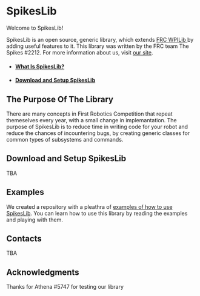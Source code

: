 # SpikesLib
Welcome to SpikesLib!

SpikesLib is an open source, generic library, which extends <a href='https://github.com/wpilibsuite/allwpilib'> FRC WPILib </a> by adding useful features to it.
This library was written by the FRC team The Spikes #2212. For more information about us, visit <a href='http://www.spikes2212.com/'> our site</a>.

* ####  <a href='#WhatIsSL'>What Is SpikesLib?</a>
* ####  <a href='#Download&Setup'>Download and Setup SpikesLib</a>

## <a name = 'Purpose'> The Purpose Of The Library 
There are many concepts in First Robotics Competition that repeat themeselves every year, with a small change in implemantation. The purpose of SpikesLib is to reduce time in writing code for your robot and reduce the chances of incountering bugs, by creating generic classes for common types of subsystems and commands.
  
## <a name = 'DownloadnSetup'> Download and Setup SpikesLib </a>
TBA

## <a name = 'Exmps'> Examples </a>
We created a repository with a pleathra of <a href='https://github.com/Spikes-2212-Programming-Guild/Spikes-Lib-Example'> examples of how to use SpikesLib</a>.
You can learn how to use this library by reading the examples and playing with them.

## <a name = 'Contacts'> Contacts </a>
TBA

## <a name = 'Acknowledgments'>Acknowledgments</a>
Thanks for Athena #5747 for testing our library
